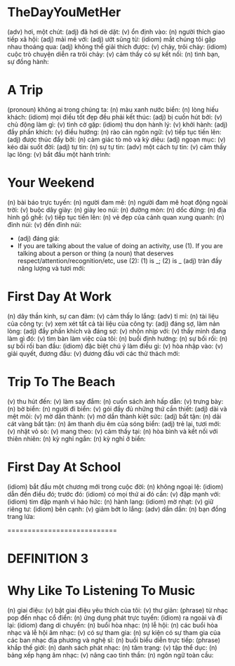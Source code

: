 # TheDayYouMetHer 
(adv) hơi, một chút: 
(adj) đã hơi dè dặt: 
(v) ổn định vào: 
(n) người thích giao tiếp xã hội: 
(adj) mải mê với: 
(adj) ướt sũng từ: 
(idiom) mắt chúng tôi gặp nhau thoáng qua: 
(adj) không thể giải thích được: 
(v) chảy, trôi chảy: 
(idiom) cuộc trò chuyện diễn ra trôi chảy: 
(v) cảm thấy có sự kết nối: 
(n) tình bạn, sự đồng hành:

# A Trip 
(pronoun) không ai trong chúng ta: 
(n) màu xanh nước biển: 
(n) lòng hiếu khách: 
(idiom) mọi điều tốt đẹp đều phải kết thúc: 
(adj) bị cuốn hút bởi: 
(v) chủ động làm gì: 
(v) tình cờ gặp: 
(idiom) thu dọn hành lý: 
(v) khởi hành: 
(adj) đầy phấn khích: 
(v) điều hướng: 
(n) rào cản ngôn ngữ: 
(v) tiếp tục tiến lên: 
(adj) được thúc đẩy bởi: 
(n) cảm giác tò mò và kỳ diệu: 
(adj) ngoạn mục: 
(v) kéo dài suốt đời: 
(adj) tự tin: 
(n) sự tự tin: 
(adv) một cách tự tin: 
(v) cảm thấy lạc lõng: 
(v) bắt đầu một hành trình: 

# Your Weekend
(n) bài báo trực tuyến: 
(n) người đam mê: 
(n) người đam mê hoạt động ngoài trời: 
(v) buộc dây giày: 
(n) giày leo núi: 
(n) đường mòn: 
(n) dốc đứng: 
(n) địa hình gồ ghề: 
(v) tiếp tục tiến lên: 
(n) vẻ đẹp của cảnh quan xung quanh: 
(n) đỉnh núi: 
(v) đến đỉnh núi: 
* (adj) đáng giá: 
* If you are talking about the value of doing an activity, use (1). If you are talking about a person or thing (a noun) that deserves respect/attention/recognition/etc, use (2): (1) is _; (2) is _
(adj) tràn đầy năng lượng và tươi mới:

# First Day At Work
(n) dây thần kinh, sự can đảm: 
(v) cảm thấy lo lắng: 
(adv) tỉ mỉ: 
(n) tài liệu của công ty: 
(v) xem xét tất cả tài liệu của công ty: 
(adj) đáng sợ, làm nản lòng: 
(adj) đầy phấn khích và đáng sợ: 
(v) nhộn nhịp với: 
(v) thấy mình đang làm gì đó: 
(v) tìm bàn làm việc của tôi: 
(n) buổi định hướng: 
(n) sự bối rối: 
(n) sự bối rối ban đầu: 
(idiom) đặc biệt chú ý làm điều gì: 
(v) hòa nhập vào: 
(v) giải quyết, đương đầu: 
(v) đương đầu với các thử thách mới: 

# Trip To The Beach
(v) thu hút đến: 
(v) làm say đắm: 
(n) cuốn sách ảnh hấp dẫn: 
(v) trưng bày: 
(n) bờ biển: 
(n) người đi biển: 
(v) gói đầy đủ những thứ cần thiết: 
(adj) dài và mệt mỏi: 
(v) mờ dần thành: 
(v) mờ dần thành kiệt sức: 
(adj) bất tận: 
(n) dải cát vàng bất tận: 
(n) âm thanh dịu êm của sóng biển: 
(adj) trẻ lại, tươi mới: 
(v) nhặt vỏ sò: 
(v) mang theo: 
(v) cảm thấy tại: 
(n) hòa bình và kết nối với thiên nhiên: 
(n) kỳ nghỉ ngắn: 
(n) kỳ nghỉ ở biển: 

# First Day At School
(idiom) bắt đầu một chương mới trong cuộc đời: 
(n) không ngoại lệ: 
(idiom) dẫn đến điều đó; trước đó: 
(idiom) có mọi thứ ai đó cần: 
(v) đập mạnh với: 
(idiom) tim đập mạnh vì háo hức: 
(n) hành lang: 
(idiom) mờ nhạt: 
(v) giữ riêng tư: 
(idiom) bên cạnh: 
(v) giảm bớt lo lắng: 
(adv) dần dần: 
(n) bạn đồng trang lứa: 

=========================== 
# DEFINITION 3

# Why Like To Listening To Music
(n) giai điệu: 
(v) bật giai điệu yêu thích của tôi: 
(v) thư giãn: 
(phrase) từ nhạc pop đến nhạc cổ điển: 
(n) ứng dụng phát trực tuyến: 
(idiom) ra ngoài và đi lại: 
(idiom) đang di chuyển: 
(n) buổi hòa nhạc: 
(n) lễ hội: 
(n) các buổi hòa nhạc và lễ hội âm nhạc: 
(v) có sự tham gia: 
(n) sự kiện có sự tham gia của các ban nhạc địa phương và nghệ sĩ:
(n) buổi biểu diễn trực tiếp: 
(phrase) khắp thế giới: 
(n) danh sách phát nhạc: 
(n) tâm trạng: 
(v) tập thể dục: 
(n) bảng xếp hạng âm nhạc: 
(v) nâng cao tinh thần: 
(n) ngôn ngữ toàn cầu: 